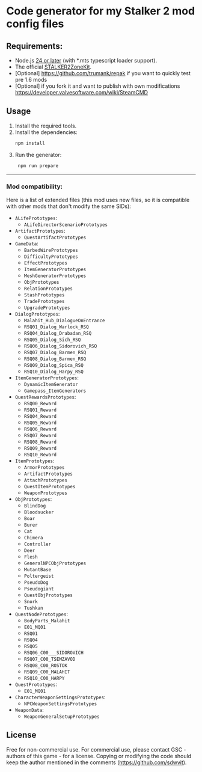 # Code generator for my Stalker 2 mod config files

## Requirements:

- Node.js [24 or later](https://nodejs.org/en/download/current) (with *.mts typescript loader support).
- The official [STALKER2ZoneKit](https://store.epicgames.com/en-US/p/stalker-2-zone-kit).
- [Optional] https://github.com/trumank/repak if you want to quickly test pre 1.6 mods
- [Optional] if you fork it and want to publish with own modifications https://developer.valvesoftware.com/wiki/SteamCMD

## Usage

1. Install the required tools.
2. Install the dependencies:
   ```bash
   npm install
   ```
3. Run the generator:
   ```bash
    npm run prepare
    ```

---
### Mod compatibility:

Here is a list of extended files (this mod uses new files, so it is compatible with other mods that don't modify the same SIDs):

- `ALifePrototypes`:
  - `ALifeDirectorScenarioPrototypes`
- `ArtifactPrototypes`:
  - `QuestArtifactPrototypes`
- `GameData`:
  - `BarbedWirePrototypes`
  - `DifficultyPrototypes`
  - `EffectPrototypes`
  - `ItemGeneratorPrototypes`
  - `MeshGeneratorPrototypes`
  - `ObjPrototypes`
  - `RelationPrototypes`
  - `StashPrototypes`
  - `TradePrototypes`
  - `UpgradePrototypes`
- `DialogPrototypes`:
  - `Malahit_Hub_DialogueOnEntrance`
  - `RSQ01_Dialog_Warlock_RSQ`
  - `RSQ04_Dialog_Drabadan_RSQ`
  - `RSQ05_Dialog_Sich_RSQ`
  - `RSQ06_Dialog_Sidorovich_RSQ`
  - `RSQ07_Dialog_Barmen_RSQ`
  - `RSQ08_Dialog_Barmen_RSQ`
  - `RSQ09_Dialog_Spica_RSQ`
  - `RSQ10_Dialog_Harpy_RSQ`
- `ItemGeneratorPrototypes`:
  - `DynamicItemGenerator`
  - `Gamepass_ItemGenerators`
- `QuestRewardsPrototypes`:
  - `RSQ00_Reward`
  - `RSQ01_Reward`
  - `RSQ04_Reward`
  - `RSQ05_Reward`
  - `RSQ06_Reward`
  - `RSQ07_Reward`
  - `RSQ08_Reward`
  - `RSQ09_Reward`
  - `RSQ10_Reward`
- `ItemPrototypes`:
  - `ArmorPrototypes`
  - `ArtifactPrototypes`
  - `AttachPrototypes`
  - `QuestItemPrototypes`
  - `WeaponPrototypes`
- `ObjPrototypes`:
  - `BlindDog`
  - `Bloodsucker`
  - `Boar`
  - `Burer`
  - `Cat`
  - `Chimera`
  - `Controller`
  - `Deer`
  - `Flesh`
  - `GeneralNPCObjPrototypes`
  - `MutantBase`
  - `Poltergeist`
  - `PseudoDog`
  - `Pseudogiant`
  - `QuestObjPrototypes`
  - `Snork`
  - `Tushkan`
- `QuestNodePrototypes`:
  - `BodyParts_Malahit`
  - `E01_MQ01`
  - `RSQ01`
  - `RSQ04`
  - `RSQ05`
  - `RSQ06_C00___SIDOROVICH`
  - `RSQ07_C00_TSEMZAVOD`
  - `RSQ08_C00_ROSTOK`
  - `RSQ09_C00_MALAHIT`
  - `RSQ10_C00_HARPY`
- `QuestPrototypes`:
  - `E01_MQ01`
- `CharacterWeaponSettingsPrototypes`:
  - `NPCWeaponSettingsPrototypes`
- `WeaponData`:
  - `WeaponGeneralSetupPrototypes`

## License

Free for non-commercial use. For commercial use, please contact GSC - authors of this game - for a license.
Copying or modifying the code should keep the author mentioned in the comments (https://github.com/sdwvit).